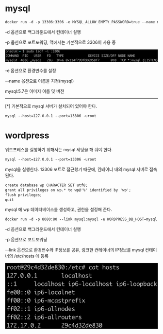 # mysql

```dockerfile
docker run -d -p 13306:3306 -e MYSQL_ALLOW_EMPTY_PASSWORD=true --name mysql mysql:5.7
```

-d 옵션으로 백그라운드에서 컨테이너 실행

-p 옵션으로 포트포워딩, 맥에서는 기본적으로 3306이 사용 중

![image-20190209020834930](docker.assets/image-20190209020834930.png)

-e 옵션으로 환경변수를 설정

--name 옵션으로 이름을 지정(mysql)

mysql:5.7은 이미지 이름 및 버전

---

[*] 기본적으로 mysql 서버가 설치되어 있어야 한다.

```dockerfile
mysql --host=127.0.0.1 --port=13306 -uroot
```

# wordpress

워드프레스를 실행하기 위해서는 mysql 세팅을 해 줘야 한다.

```dockerfile
mysql --host=127.0.0.1 --port=13306 -uroot
```

mysql을 실행한다. 13306 포트로 접근했기 때문에, 컨테이너 내의 mysql 서버로 접속된다.

```mysql
create database wp CHARACTER SET utf8;
grant all privileges on wp.* to wp@'%' identified by 'wp';
flush privileges;
quit
```

mysql 에 wp 데이터베이스를 생성하고, 권한을 설정해 준다.

```dockerfile
docker run -d -p 8080:80 --link mysql:mysql -e WORDPRESS_DB_HOST=mysql -e WORDPRESS_DB_NAME=wp -e WORDPRESS_DB_USER=wp -e WORDPRESS_DB_PASSWORD=wp wordpress
```

-d 옵션으로 백그라운드에서 컨테이너 실행

-p 옵션으로 포트포워딩

--link 옵션으로 환경변수와 IP정보를 공유, 링크한 컨테이너의 IP정보를 mysql 컨테이너의 /etc/hosts 에 등록

![image-20190209025825426](docker.assets/image-20190209025825426.png)

